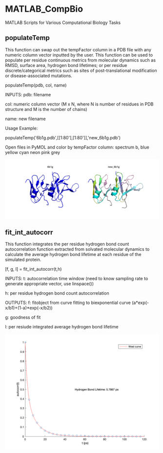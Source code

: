 # MATLAB_CompBio
MATLAB Scripts for Various Computational Biology Tasks
## populateTemp
This function can swap out the tempFactor column in a PDB file with any numeric column vector inputted by the user. This function can be used to populate per residue continuous metrics from molecular dynamics such as RMSD, surface area, hydrogen bond lifetimes; or per residue discrete/categorical metrics such as sites of post-translational modification or disease-associated mutations.

populateTemp(pdb, col, name) 

INPUTS:
pdb: filename

col: numeric column vector (M x N, where N is number of residues in PDB structure and M is the number of chains)

name: new filename

Usage Example:

populateTemp('6b1g.pdb',[[1:80'],[1:80']],'new_6b1g.pdb')

Open files in PyMOL and color by tempFactor column: spectrum b, blue yellow cyan neon pink grey

![Alt text](images/populateTemp.png)

## fit_int_autocorr
This function integrates the per residue hydrogen bond count autocorrelation function extracted from solvated molecular dynamics to calculate the average hydrogen bond lifetime at each residue of the simulated protein.

[f, g, l] = fit_int_autocorr(t,h)

INPUTS:
t: autocorrelation time window (need to know sampling rate to generate appropriate vector, use linspace()) 

h: per residue hydrogen bond count autocorrelation

OUTPUTS:
f: fitobject from curve fitting to biexponential curve (a*exp(-x/b1)+(1-a)*exp(-x/b2))

g: goodness of fit 

l: per resiude integrated average hydrogen bond lifetime

![Alt text](images/hbl_result.png)








